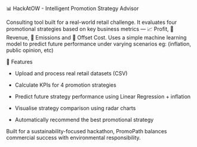 📊 HackAtOW - Intelligent Promotion Strategy Advisor

Consulting tool built for a real-world retail challenge. It evaluates four promotional strategies based on key business metrics — 📈 Profit, 💸 Revenue, 🌱 Emissions and 💸 Offset Cost. Uses a simple machine learning model to predict future performance under varying  scenarios eg: (inflation, public opinion, etc)

🔧 Features
   - Upload and process real retail datasets (CSV)

   - Calculate KPIs for 4 promotion strategies

   - Predict future strategy performance using Linear Regression + inflation

   - Visualise strategy comparison using radar charts

   - Automatically recommend the best promotional strategy

Built for a sustainability-focused hackathon, PromoPath balances commercial success with environmental responsibility.

